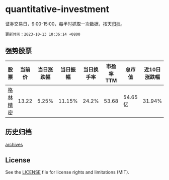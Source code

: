 # quantitative-investment

证券交易日，9:00-15:00，每半时抓取一次数据，按天[归档](archives)。

`更新时间：2023-10-13 10:36:14 +0800`

## 强势股票

|股票|当前价|当日涨跌幅|当日振幅|当日换手率|市盈率TTM|总市值|近10日涨跌幅|
|----|----|----|----|----|----|----|----|
|[格林精密](https://xueqiu.com/S/SZ300968)|13.22|5.25%|11.15%|24.2%|53.68|54.65亿|31.94%|

## 历史归档

[archives](archives)

## License

See the [LICENSE](LICENSE) file for license rights and limitations (MIT).